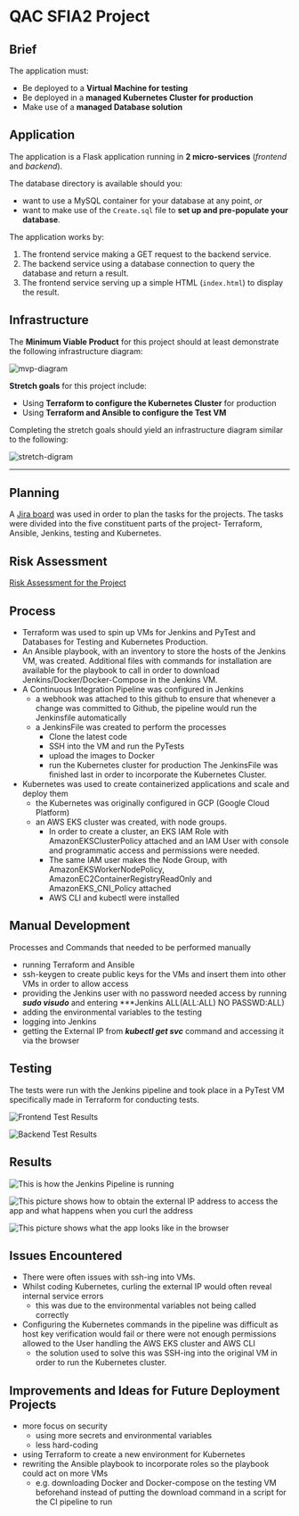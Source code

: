 # QAC SFIA2 Project

## Brief

The application must:

- Be deployed to a **Virtual Machine for testing**
- Be deployed in a **managed Kubernetes Cluster for production**
- Make use of a **managed Database solution**

## Application

The application is a Flask application running in **2 micro-services** (*frontend* and *backend*).  

The database directory is available should you: 
  - want to use a MySQL container for your database at any point, *or*
  - want to make use of the `Create.sql` file to **set up and pre-populate your database**.

The application works by:
1. The frontend service making a GET request to the backend service. 
2. The backend service using a database connection to query the database and return a result.
3. The frontend service serving up a simple HTML (`index.html`) to display the result.

## Infrastructure

The **Minimum Viable Product** for this project should at least demonstrate the following infrastructure diagram:

![mvp-diagram](https://i.imgur.com/i5qfOas.png)

**Stretch goals** for this project include:

- Using **Terraform to configure the Kubernetes Cluster** for production 
- Using **Terraform and Ansible to configure the Test VM**

Completing the stretch goals should yield an infrastructure diagram similar to the following:

![stretch-digram](https://i.imgur.com/Q5zljVl.png)

---------------------
## Planning
A [Jira board](https://rohithan-carthigeya.atlassian.net/secure/RapidBoard.jspa?rapidView=4&projectKey=CNES&selectedIssue=CNES-2) was used in order to plan the tasks for the projects. The tasks were divided into the five constituent parts of the project- Terraform, Ansible, Jenkins, testing and Kubernetes.

## Risk Assessment
[Risk Assessment for the Project](https://docs.google.com/spreadsheets/d/1krJfi5wQVW0g3U0QM3nc_3Hxt0jpRJ4rrRjLNynY_XM/edit?usp=sharing)

## Process
- Terraform was used to spin up VMs for Jenkins and PyTest and Databases for Testing and Kubernetes Production.
- An Ansible playbook, with an inventory to store the hosts of the Jenkins VM, was created. Additional files with commands for installation are available for the playbook to call in order to download Jenkins/Docker/Docker-Compose in the Jenkins VM.
- A Continuous Integration Pipeline was configured in Jenkins
  - a webhook was attached to this github to ensure that whenever a change was committed to Github, the pipeline would run the Jenkinsfile automatically
  - a JenkinsFile was created to perform the processes
    - Clone the latest code
    - SSH into the VM and run the PyTests
    - upload the images to Docker
    - run the Kubernetes cluster for production
    The JenkinsFile was finished last in order to incorporate the Kubernetes Cluster.
- Kubernetes was used to create containerized applications and scale and deploy them
  - the Kubernetes was originally configured in GCP (Google Cloud Platform)
  - an AWS EKS cluster was created, with node groups.
    - In order to create a cluster, an EKS IAM Role with AmazonEKSClusterPolicy attached and an IAM User with console and programmatic access and permissions were needed.
    - The same IAM user makes the Node Group, with AmazonEKSWorkerNodePolicy, AmazonEC2ContainerRegistryReadOnly and AmazonEKS_CNI_Policy attached
    - AWS CLI and kubectl were installed

## Manual Development
Processes and Commands that needed to be performed manually
  - running Terraform and Ansible
  - ssh-keygen to create public keys for the VMs and insert them into other VMs in order to allow access
  - providing the Jenkins user with no password needed access by running ***sudo visudo*** and entering ***Jenkins ALL(ALL:ALL) NO PASSWD:ALL)
  - adding the environmental variables to the testing
  - logging into Jenkins
  - getting the External IP from ***kubectl get svc*** command and accessing it via the browser

## Testing
The tests were run with the Jenkins pipeline and took place in a PyTest VM specifically made in Terraform for conducting tests.

![Frontend Test Results](https://i.imgur.com/zGVqhRT)

![Backend Test Results](https://i.imgur.com/JHxJXSi)

## Results
![This is how the Jenkins Pipeline is running](https://i.imgur.com/QJIuQuD)

![This picture shows how to obtain the external IP address to access the app and what happens when you curl the address](https://imgur.com/a/6de2JHR)

![This picture shows what the app looks like in the browser](https://i.imgur.com/dwFeFmd)

## Issues Encountered
- There were often issues with ssh-ing into VMs.
- Whilst coding Kubernetes, curling the external IP would often reveal internal service errors
  - this was due to the environmental variables not being called correctly
- Configuring the Kubernetes commands in the pipeline was difficult as host key verification would fail or there were not enough permissions allowed to the User handling the AWS EKS cluster and AWS CLI
  - the solution used to solve this was SSH-ing into the original VM in order to run the Kubernetes cluster.
  
## Improvements and Ideas for Future Deployment Projects
- more focus on security
  - using more secrets and environmental variables
  - less hard-coding
- using Terraform to create a new environment for Kubernetes
- rewriting the Ansible playbook to incorporate roles so the playbook could act on more VMs
  - e.g. downloading Docker and Docker-compose on the testing VM beforehand instead of putting the download command in a script for the CI pipeline to run
